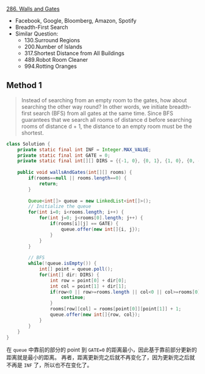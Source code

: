 [286. Walls and Gates](https://leetcode.com/problems/walls-and-gates/)

* Facebook, Google, Bloomberg, Amazon, Spotify
* Breadth-First Search
* Similar Question:
    * 130.Surround Regions
    * 200.Number of Islands
    * 317.Shortest Distance from All Buildings
    * 489.Robot Room Cleaner
    * 994.Rotting Oranges
    
## Method 1
> Instead of searching from an empty room to the gates, how about searching the other way round? 
> In other words, we initiate breadth-first search (BFS) from all gates at the same time. 
> Since BFS guarantees that we search all rooms of distance d before searching rooms of distance d + 1, 
> the distance to an empty room must be the shortest.

```java
class Solution {
    private static final int INF = Integer.MAX_VALUE;
    private static final int GATE = 0;
    private static final int[][] DIRS = {{-1, 0}, {0, 1}, {1, 0}, {0, -1}}; // up, right, down left
    
    public void wallsAndGates(int[][] rooms) {
        if(rooms==null || rooms.length==0) {
            return;
        }
        
        Queue<int[]> queue = new LinkedList<int[]>();
        // Initialize the queue
        for(int i=0; i<rooms.length; i++) {
            for(int j=0; j<rooms[0].length; j++) {
                if(rooms[i][j] == GATE) {
                    queue.offer(new int[]{i, j});
                }
            }
        }
        
        // BFS
        while(!queue.isEmpty()) {
            int[] point = queue.poll();
            for(int[] dir: DIRS) {
                int row = point[0] + dir[0];
                int col = point[1] + dir[1];
                if(row<0 || row>=rooms.length || col<0 || col>=rooms[0].length || rooms[row][col]!=INF) {
                    continue;
                }
                rooms[row][col] = rooms[point[0]][point[1]] + 1;
                queue.offer(new int[]{row, col});
            }
        }
    }
}
```

在 `queue` 中靠前的部分的 point 到 `GATE=0` 的距离最小，因此基于靠前部分更新的距离就是最小的距离。
再者，距离更新完之后就不再变化了，因为更新完之后就不再是 `INF` 了，所以也不在变化了。


